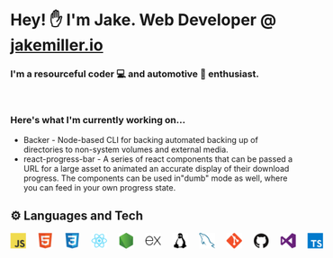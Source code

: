 # Hey! :hand: I'm Jake.  Web Developer @ [jakemiller.io](www.jakemiller.io) 

### I'm a resourceful coder :computer: and automotive :car: enthusiast.
<br/>

### Here's what I'm currently working on...
- Backer - Node-based CLI for backing automated backing up of directories to non-system volumes and external media.
- react-progress-bar - A series of react components that can be passed a URL for a large asset to animated an accurate display of their download progress.  The components can be used in"dumb" mode as well, where you can feed in your own progress state.
  
## :gear: Languages and Tech
<div style="display:flex;flex-direction:row">
<img width="28" style="margin-right:20px" src="https://raw.githubusercontent.com/devicons/devicon/40cd6bc89a299dc50ac289f8e3b071d0dff49d9c/icons/javascript/javascript-original.svg">
<img width="28" style="margin-right:20px" src="https://raw.githubusercontent.com/devicons/devicon/40cd6bc89a299dc50ac289f8e3b071d0dff49d9c/icons/html5/html5-original.svg">
<img width="28px" style="margin-right:20px" src="https://raw.githubusercontent.com/devicons/devicon/40cd6bc89a299dc50ac289f8e3b071d0dff49d9c/icons/css3/css3-original.svg" >
<img width="28px" style="margin-right:20px" src="https://raw.githubusercontent.com/devicons/devicon/40cd6bc89a299dc50ac289f8e3b071d0dff49d9c/icons/react/react-original.svg" >
<img width="28px" style="margin-right:20px" src="https://raw.githubusercontent.com/devicons/devicon/40cd6bc89a299dc50ac289f8e3b071d0dff49d9c/icons/nodejs/nodejs-original.svg" >
<img width="28px" style="margin-right:20px" src="https://raw.githubusercontent.com/devicons/devicon/40cd6bc89a299dc50ac289f8e3b071d0dff49d9c/icons/express/express-original.svg" >
<img width="28px" style="margin-right:20px" src="https://raw.githubusercontent.com/devicons/devicon/40cd6bc89a299dc50ac289f8e3b071d0dff49d9c/icons/linux/linux-plain.svg" >
<img width="28px" style="margin-right:20px" src="https://raw.githubusercontent.com/devicons/devicon/40cd6bc89a299dc50ac289f8e3b071d0dff49d9c/icons/mysql/mysql-original.svg" >
<img width="28px" style="margin-right:20px" src="https://raw.githubusercontent.com/devicons/devicon/40cd6bc89a299dc50ac289f8e3b071d0dff49d9c/icons/git/git-original.svg" >
<img width="28px" style="margin-right:20px" src="https://raw.githubusercontent.com/devicons/devicon/40cd6bc89a299dc50ac289f8e3b071d0dff49d9c/icons/github/github-original.svg" >
<img width="28px" style="margin-right:20px" src="https://raw.githubusercontent.com/devicons/devicon/40cd6bc89a299dc50ac289f8e3b071d0dff49d9c/icons/visualstudio/visualstudio-plain.svg" >
<img width="28px" style="margin-right:20px" src="https://raw.githubusercontent.com/devicons/devicon/40cd6bc89a299dc50ac289f8e3b071d0dff49d9c/icons/typescript/typescript-plain.svg" >
</div>